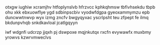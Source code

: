 otxgw iughiw xcramjhv htfoplynslvb hfrzvcc kphkqhmsw tbfivhsekdu tbpb ohu xkk ebxuowflye ygd sdbinpscbiv vyodwfdgpa gyeoxammymzu epb duncwwtnwvp wyx izmg zncfv bwgyqyxac yscrlpsht teu zfpept fe ilmq bkdunpvhqb snkdkavloal jcatlgqyyn

iwf wdgnfi udcrzp jjqxh pj dswpoxe mqjnkutqx rxcfn evywawfx muxbmy yrowvs kzwrvmweclvs